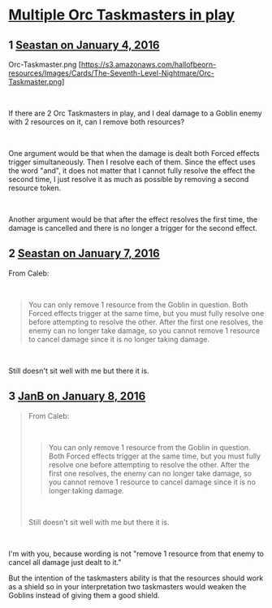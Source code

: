 # [Multiple Orc Taskmasters in play](https://community.fantasyflightgames.com/topic/197788-multiple-orc-taskmasters-in-play/)

## 1 [Seastan on January 4, 2016](https://community.fantasyflightgames.com/topic/197788-multiple-orc-taskmasters-in-play/?do=findComment&comment=1970764)

Orc-Taskmaster.png [https://s3.amazonaws.com/hallofbeorn-resources/Images/Cards/The-Seventh-Level-Nightmare/Orc-Taskmaster.png]

 

If there are 2 Orc Taskmasters in play, and I deal damage to a Goblin enemy with 2 resources on it, can I remove both resources?

 

One argument would be that when the damage is dealt both Forced effects trigger simultaneously. Then I resolve each of them. Since the effect uses the word "and", it does not matter that I cannot fully resolve the effect the second time, I just resolve it as much as possible by removing a second resource token.

 

Another argument would be that after the effect resolves the first time, the damage is cancelled and there is no longer a trigger for the second effect. 

## 2 [Seastan on January 7, 2016](https://community.fantasyflightgames.com/topic/197788-multiple-orc-taskmasters-in-play/?do=findComment&comment=1977174)

From Caleb:

 

> You can only remove 1 resource from the Goblin in question. Both Forced effects trigger at the same time, but you must fully resolve one before attempting to resolve the other. After the first one resolves, the enemy can no longer take damage, so you cannot remove 1 resource to cancel damage since it is no longer taking damage.

 

Still doesn't sit well with me but there it is.

## 3 [JanB on January 8, 2016](https://community.fantasyflightgames.com/topic/197788-multiple-orc-taskmasters-in-play/?do=findComment&comment=1978015)

> From Caleb:
> 
>  
> 
> > You can only remove 1 resource from the Goblin in question. Both Forced effects trigger at the same time, but you must fully resolve one before attempting to resolve the other. After the first one resolves, the enemy can no longer take damage, so you cannot remove 1 resource to cancel damage since it is no longer taking damage.
> 
>  
> 
> Still doesn't sit well with me but there it is.

 

I'm with you, because wording is not "remove 1 resource from that enemy to cancel all damage just dealt to it."

But the intention of the taskmasters ability is that the resources should work as a shield so in your interpretation two taskmasters would weaken the Goblins instead of giving them a good shield.

